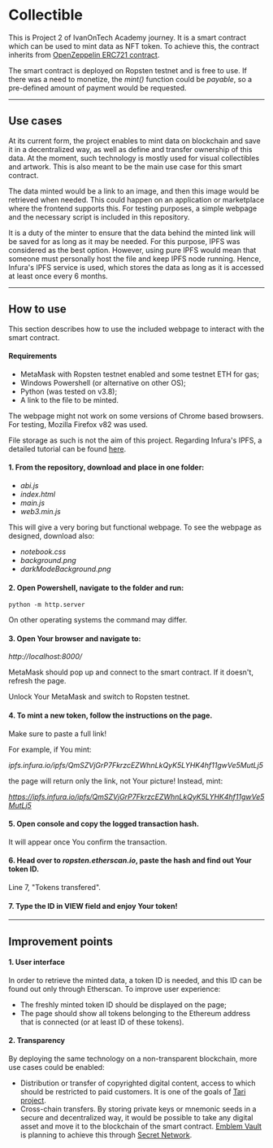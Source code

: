 # Collectible

This is Project 2 of IvanOnTech Academy journey. It is a smart contract which can be used to mint data as NFT token. To achieve this, the contract inherits from [OpenZeppelin ERC721 contract](https://github.com/OpenZeppelin/openzeppelin-contracts/blob/master/contracts/token/ERC721/ERC721.sol).

The smart contract is deployed on Ropsten testnet and is free to use. If there was a need to monetize, the _mint()_ function could be _payable_, so a pre-defined amount of payment would be requested.

---
## Use cases

At its current form, the project enables to mint data on blockchain and save it in a decentralized way, as well as define and transfer ownership of this data. At the moment, such technology is mostly used for visual collectibles and artwork. This is also meant to be the main use case for this smart contract. 

The data minted would be a link to an image, and then this image would be retrieved when needed. This could happen on an application or marketplace where the frontend supports this. For testing purposes, a simple webpage and the necessary script is included in this repository. 

It is a duty of the minter to ensure that the data behind the minted link will be saved for as long as it may be needed. For this purpose, IPFS was considered as the best option. However, using pure IPFS would mean that someone must personally host the file and keep IPFS node running. Hence, Infura's IPFS service is used, which stores the data as long as it is accessed at least once every 6 months. 

---

## How to use

This section describes how to use the included webpage to interact with the smart contract.

#### Requirements

* MetaMask with Ropsten testnet enabled and some testnet ETH for gas;
* Windows Powershell (or alternative on other OS);
* Python (was tested on v3.8);
* A link to the file to be minted.

The webpage might not work on some versions of Chrome based browsers. For testing, Mozilla Firefox v82 was used.

File storage as such is not the aim of this project. Regarding Infura's IPFS, a detailed tutorial can be found [here](https://blog.infura.io/part-2-getting-started-with-ipfs-on-infura/?&utm_source=infurablog&utm_medium=newsletter&utm_campaign=monthly_update&utm_content=september_update).

#### 1. From the repository, download and place in one folder:

* _abi.js_
* _index.html_
* _main.js_
* _web3.min.js_

This will give a very boring but functional webpage. To see the webpage as designed, download also:

* _notebook.css_
* _background.png_
* _darkModeBackground.png_

#### 2. Open Powershell, navigate to the folder and run:
```
python -m http.server
```
On other operating systems the command may differ.
#### 3. Open Your browser and navigate to:
_http://localhost:8000/_

MetaMask should pop up and connect to the smart contract. If it doesn't, refresh the page.

Unlock Your MetaMask and switch to Ropsten testnet.

#### 4. To mint a new token, follow the instructions on the page.

Make sure to paste a full link! 

For example, if You mint:

_ipfs.infura.io/ipfs/QmSZVjGrP7FkrzcEZWhnLkQyK5LYHK4hf11gwVe5MutLj5_

the page will return only the link, not Your picture! Instead, mint:

_https://ipfs.infura.io/ipfs/QmSZVjGrP7FkrzcEZWhnLkQyK5LYHK4hf11gwVe5MutLj5_

#### 5. Open console and copy the logged transaction hash.

It will appear once You confirm the transaction.

#### 6. Head over to _ropsten.etherscan.io_, paste the hash and find out Your token ID.

Line 7, "Tokens transfered".

#### 7. Type the ID in VIEW field and enjoy Your token!

---
## Improvement points

#### 1. User interface

In order to retrieve the minted data, a token ID is needed, and this ID can be found out only through Etherscan. To improve user experience:

* The freshly minted token ID should be displayed on the page;
* The page should show all tokens belonging to the Ethereum address that is connected (or at least ID of these tokens).

#### 2. Transparency

By deploying the same technology on a non-transparent blockchain, more use cases could be enabled:

* Distribution or transfer of copyrighted digital content, access to which should be restricted to paid customers. It is one of the goals of [Tari project](https://www.tari.com/).
* Cross-chain transfers. By storing private keys or mnemonic seeds in a secure and decentralized way, it would be possible to take any digital asset and move it to the blockchain of the smart contract. [Emblem Vault](https://circuitsofvalue.com/) is planning to achieve this through [Secret Network](https://scrt.network/).
